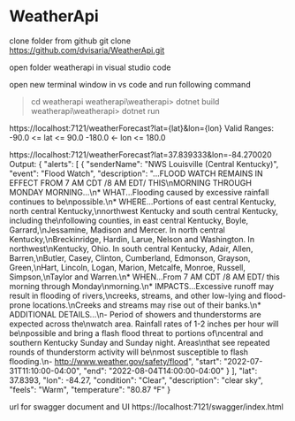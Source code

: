 # WeatherApi

clone folder from github 
  git clone https://github.com/dvisaria/WeatherApi.git

open folder weatherapi in visual studio code

open new terminal window in vs code and run following command
  > cd weatherapi
  weatherapi\weatherapi> dotnet build
  weatherapi\weatherapi> dotnet run

https://localhost:7121/weatherForecast?lat={lat}&lon={lon}
Valid Ranges:
  -90.0 <= lat <= 90.0
  -180.0 <- lon <= 180.0
  
https://localhost:7121/weatherForecast?lat=37.839333&lon=-84.270020
Output:
  {
    "alerts": [
        {
            "senderName": "NWS Louisville (Central Kentucky)",
            "event": "Flood Watch",
            "description": "...FLOOD WATCH REMAINS IN EFFECT FROM 7 AM CDT /8 AM EDT/ THIS\nMORNING THROUGH MONDAY MORNING...\n* WHAT...Flooding caused by excessive  rainfall continues to be\npossible.\n* WHERE...Portions of east central Kentucky, north central Kentucky,\nnorthwest Kentucky and south central Kentucky, including the\nfollowing counties, in east central Kentucky, Boyle, Garrard,\nJessamine, Madison and Mercer. In north central Kentucky,\nBreckinridge, Hardin, Larue, Nelson and Washington. In northwest\nKentucky, Ohio. In south central Kentucky, Adair, Allen, Barren,\nButler, Casey, Clinton, Cumberland, Edmonson, Grayson, Green,\nHart, Lincoln, Logan, Marion, Metcalfe, Monroe, Russell, Simpson,\nTaylor and Warren.\n* WHEN...From 7 AM CDT /8 AM EDT/ this morning through Monday\nmorning.\n* IMPACTS...Excessive runoff may result in flooding of rivers,\ncreeks, streams, and other low-lying and flood-prone locations.\nCreeks and streams may rise out of their banks.\n* ADDITIONAL DETAILS...\n- Period of showers and thunderstorms are expected across the\nwatch area.  Rainfall rates of 1-2 inches per hour will be\npossible and bring a flash flood threat to portions of\ncentral and southern Kentucky Sunday and Sunday night.  Areas\nthat see repeated rounds of thunderstorm activity will be\nmost susceptible to flash flooding.\n- http://www.weather.gov/safety/flood",
            "start": "2022-07-31T11:10:00-04:00",
            "end": "2022-08-04T14:00:00-04:00"
        }
    ],
    "lat": 37.8393,
    "lon": -84.27,
    "condition": "Clear",
    "description": "clear sky",
    "feels": "Warm",
    "temperature": "80.87 °F"
}

url for swagger document and UI
  https://localhost:7121/swagger/index.html
